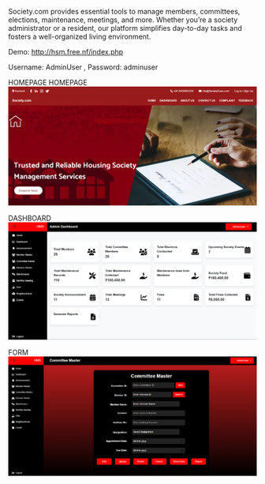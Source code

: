 Society.com provides essential tools to manage members, committees, elections, maintenance, meetings, and more. 
Whether you’re a society administrator or a resident, our platform simplifies day-to-day tasks and fosters 
a well-organized living environment.


Demo: http://hsm.free.nf/index.php

Username: AdminUser , Password: adminuser

HOMEPAGE HOMEPAGE
![Home](images/Home.png)

DASHBOARD
![Dashboard](images/Dashborad.png)

FORM
![Members Page](images/Form.png)
